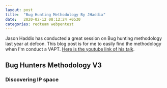 ```yaml
---
layout: post
title:  "Bug Hunting Methodology By JHaddix"
date:   2020-02-12 08:12:24 +0530
categories: redteam webpentest
---
```


Jason Haddix has conducted a great session on Bug hunting methodology last year at defcon. This blog post is for me to easily find the 
methodology when I'm conduct a VAPT. [Here is the youtube link of his talk](https://youtu.be/Qw1nNPiH_Go).

## Bug Hunters Methodology V3

### Discovering IP space
